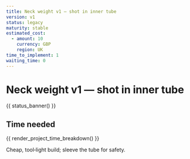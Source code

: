 ```yaml
---
title: Neck weight v1 — shot in inner tube
version: v1
status: legacy
maturity: stable
estimated_cost:
  - amount: 10
    currency: GBP
    region: UK
time_to_implement: 1
waiting_time: 0
---
```

# Neck weight v1 — shot in inner tube
{{ status_banner() }}

## Time needed

{{ render_project_time_breakdown() }}

Cheap, tool‑light build; sleeve the tube for safety.
